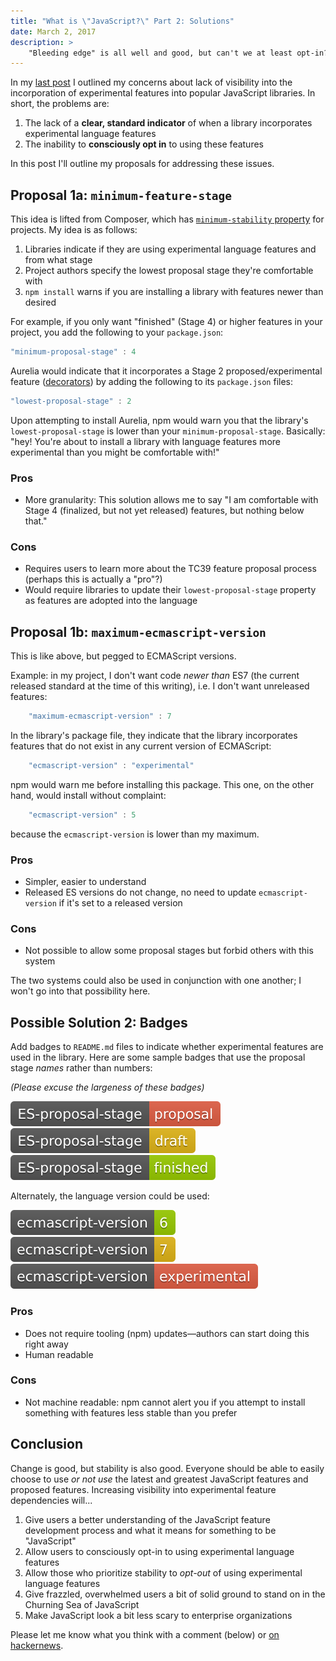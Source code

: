 ```yaml
---
title: "What is \"JavaScript?\" Part 2: Solutions"
date: March 2, 2017
description: >
    "Bleeding edge" is all well and good, but can't we at least opt-in? Here's one weird trick to bring some transparency into the JavaScript module ecosystem with regard to new language features…
---
```


In my [last post](/what-is-javascript-part-1-the-problem) I outlined my concerns about lack of visibility into the incorporation of experimental features into popular JavaScript libraries. In short, the problems are:

1. The lack of a **clear, standard indicator** of when a library incorporates experimental language features
2. The inability to **consciously opt in** to using these features

In this post I'll outline my proposals for addressing these issues.

## Proposal 1a: `minimum-feature-stage`

This idea is lifted from Composer, which has [`minimum-stability` property](https://getcomposer.org/doc/04-schema.md#minimum-stability) for projects. My idea is as follows:

1. Libraries indicate if they are using experimental language features and from what stage
2. Project authors specify the lowest proposal stage they're comfortable with
3. `npm install` warns if you are installing a library with features newer than desired

For example, if you only want "finished" (Stage 4) or higher features in your project, you add the following to your `package.json`:
 
 ```js
 "minimum-proposal-stage" : 4
 ```

Aurelia would indicate that it incorporates a Stage 2 proposed/experimental feature ([decorators](http://tc39.github.io/proposal-decorators/)) by adding the following to its `package.json` files:

```js
"lowest-proposal-stage" : 2
```

Upon attempting to install Aurelia, npm would warn you that the library's `lowest-proposal-stage` is lower than your `minimum-proposal-stage`. Basically: "hey! You're about to install a library with language features more experimental than you might be comfortable with!"

### Pros

* More granularity: This solution allows me to say "I am comfortable with Stage 4 (finalized, but not yet released) features, but nothing below that."

### Cons

* Requires users to learn more about the TC39 feature proposal process (perhaps this is actually a "pro"?)
* Would require libraries to update their `lowest-proposal-stage` property as features are adopted into the language

## Proposal 1b: `maximum-ecmascript-version`

This is like above, but pegged to ECMAScript versions.

Example: in my project, I don't want code *newer than* ES7 (the current released standard at the time of this writing), i.e. I don't want unreleased features:

```js
    "maximum-ecmascript-version" : 7
```

In the library's package file, they indicate that the library incorporates features that do not exist in any current version of ECMAScript:

```js
    "ecmascript-version" : "experimental"
```

npm would warn me before installing this package. This one, on the other hand, would install without complaint:

```js
    "ecmascript-version" : 5
```

because the `ecmascript-version` is lower than my maximum.

### Pros

* Simpler, easier to understand
* Released ES versions do not change, no need to update `ecmascript-version` if it's set to a released version

### Cons

* Not possible to allow some proposal stages but forbid others with this system

The two systems could also be used in conjunction with one another; I won't go into that possibility here.

## Possible Solution 2: Badges

Add badges to `README.md` files to indicate whether experimental features are used in the library. Here are some sample badges that use the proposal stage *names* rather than numbers:

*(Please excuse the largeness of these badges)*

![](/img/ES--proposal--stage-proposal-red.svg)
![](/img/ES--proposal--stage-draft-yellow.svg)
![](/img/ES--proposal--stage-finished-green.svg)

Alternately, the language version could be used:

![](/img/ecmascript--version-6-green.svg)
![](/img/ecmascript--version-7-yellow.svg)
![](/img/ecmascript--version-experimental-red.svg)

### Pros

* Does not require tooling (npm) updates&mdash;authors can start doing this right away
* Human readable

### Cons

* Not machine readable: npm cannot alert you if you attempt to install something with features less stable than you prefer

## Conclusion

Change is good, but stability is also good. Everyone should be able to easily choose to use *or not use* the latest and greatest JavaScript features and proposed features. Increasing visibility into experimental feature dependencies will...

1. Give users a better understanding of the JavaScript feature development process and what it means for something to be "JavaScript"
2. Allow users to consciously opt-in to using experimental language features
3. Allow those who prioritize stability to *opt-out* of using experimental language features
4. Give frazzled, overwhelmed users a bit of solid ground to stand on in the Churning Sea of JavaScript
5. Make JavaScript look a bit less scary to enterprise organizations

Please let me know what you think with a comment (below) or [on hackernews](https://news.ycombinator.com/item?id=13775534).